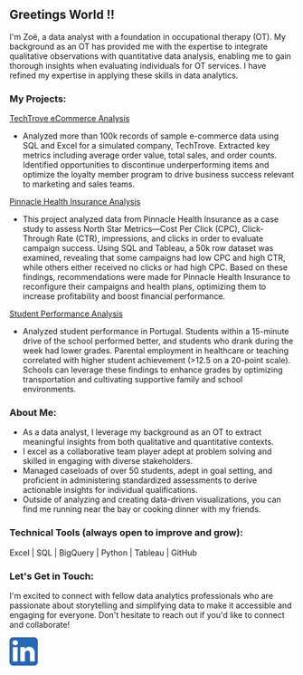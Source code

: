 ## Greetings World !!

I'm Zoë, a data analyst with a foundation in occupational therapy (OT). My background as an OT has provided me with the expertise to integrate qualitative observations with quantitative data analysis, enabling me to gain thorough insights when evaluating individuals for OT services. I have refined my expertise in applying these skills in data analytics.

### My Projects:

[TechTrove eCommerce Analysis](https://github.com/MelodiousMeadow/TechTrove_eCommerce_Analysis/blob/main/README.md)
   
- Analyzed more than 100k records of sample e-commerce data using SQL and Excel for a simulated company, TechTrove. Extracted key metrics including average order value, total sales, and order counts. Identified  opportunities to discontinue underperforming items and optimize the loyalty member program to  drive business success relevant to marketing and sales teams.

[Pinnacle Health Insurance Analysis](https://github.com/MelodiousMeadow/PinnacleHealthAnalysis)

- This project analyzed data from Pinnacle Health Insurance as a case study to assess North Star Metrics—Cost Per Click (CPC), Click-Through Rate (CTR), impressions, and clicks in order to evaluate campaign success. Using SQL and Tableau, a 50k row dataset was examined, revealing that some campaigns had low CPC and high CTR, while others either received no clicks or had high CPC. Based on these findings, recommendations were made for Pinnacle Health Insurance to reconfigure their campaigns and health plans, optimizing them to increase profitability and boost financial performance.

[Student Performance Analysis](https://github.com/MelodiousMeadow/Student_Performance_Analysis)

- Analyzed student performance in Portugal. Students within a 15-minute drive of the school performed better, and students who drank during the week had lower grades. Parental employment in healthcare or teaching correlated with higher student achievement (>12.5 on a 20-point scale). Schools can leverage these findings to enhance grades by optimizing transportation and cultivating supportive family and school environments.


### About Me:

- As a data analyst, I leverage my background as an OT to extract meaningful insights from both qualitative and quantitative contexts.
- I excel as a collaborative team player adept at problem solving and skilled in engaging with diverse stakeholders.
- Managed caseloads of over 50 students, adept in goal setting, and proficient in administering standardized assessments to derive actionable insights for individual qualifications.
- Outside of analyzing and creating data-driven visualizations, you can find me running near the bay or cooking dinner with my friends.

### Technical Tools (always open to improve and grow):

Excel |  SQL |  BigQuery | Python | Tableau | GitHub

### Let's Get in Touch: 

I'm excited to connect with fellow data analytics professionals who are passionate about storytelling and simplifying data to make it accessible and engaging for everyone. Don't hesitate to reach out if you'd like to connect and collaborate!

<a href="https://www.linkedin.com/in/zoe-walp">
  <img src="linkedin.png" width="50" alt="LinkedIn">
</a>

